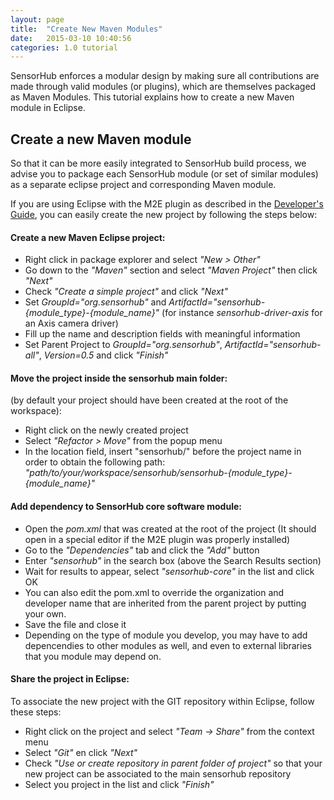 ```yaml
---
layout: page
title:  "Create New Maven Modules"
date:   2015-03-10 10:40:56
categories: 1.0 tutorial
---
```


SensorHub enforces a modular design by making sure all contributions are made through valid modules (or plugins), which are themselves packaged as Maven Modules. This tutorial explains how to create a new Maven module in Eclipse.


## Create a new Maven module

So that it can be more easily integrated to SensorHub build process, we advise you to package each SensorHub module (or set of similar modules) as a separate eclipse project and corresponding Maven module. 

If you are using Eclipse with the M2E plugin as described in the [Developer's Guide](https://github.com/sensiasoft/sensorhub/wiki/Developers-Guide), you can easily create the new project by following the steps below:

#### Create a new Maven Eclipse project:
  * Right click in package explorer and select _"New > Other"_
  * Go down to the _"Maven"_ section and select _"Maven Project"_ then click _"Next"_
  * Check _"Create a simple project"_ and click _"Next"_
  * Set _GroupId="org.sensorhub"_ and _ArtifactId="sensorhub-{module_type}-{module_name}"_ (for instance _sensorhub-driver-axis_ for an Axis camera driver)
  * Fill up the name and description fields with meaningful information
  * Set Parent Project to _GroupId="org.sensorhub"_, _ArtifactId="sensorhub-all"_, _Version=0.5_ and click _"Finish"_

#### Move the project inside the sensorhub main folder:
(by default your project should have been created at the root of the workspace):
  * Right click on the newly created project
  * Select _"Refactor > Move"_ from the popup menu
  * In the location field, insert "sensorhub/" before the project name in order to obtain the following path: _"path/to/your/workspace/sensorhub/sensorhub-{module_type}-{module_name}"_ 

#### Add dependency to SensorHub core software module:
  * Open the _pom.xml_ that was created at the root of the project (It should open in a special editor if the M2E plugin was properly installed)
  * Go to the _"Dependencies"_ tab and click the _"Add"_ button
  * Enter _"sensorhub"_ in the search box (above the Search Results section)
  * Wait for results to appear, select _"sensorhub-core"_ in the list and click OK
  * You can also edit the pom.xml to override the organization and developer name that are inherited from the parent project by putting your own.
  * Save the file and close it 
  * Depending on the type of module you develop, you may have to add depencendies to other modules as well, and even to external libraries that you module may depend on.

#### Share the project in Eclipse:
To associate the new project with the GIT repository within Eclipse, follow these steps:
  * Right click on the project and select _"Team -> Share"_ from the context menu
  * Select _"Git"_ en click _"Next"_
  * Check _"Use or create repository in parent folder of project"_ so that your new project can be associated to the main sensorhub repository
  * Select you project in the list and click _"Finish"_
